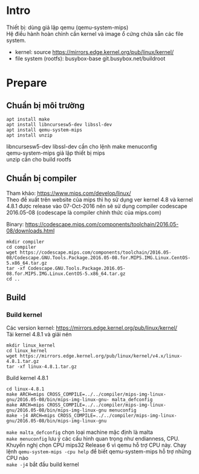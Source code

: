 # Intro
Thiết bị: dùng giả lập qemu (qemu-system-mips) <br>
Hệ điều hành hoàn chỉnh cần kernel và image ổ cứng chứa sẵn các file system.
- kernel: source https://mirrors.edge.kernel.org/pub/linux/kernel/
- file system (rootfs): busybox-base git.busybox.net/buildroot

# Prepare
## Chuẩn bị môi trường
```
apt install make
apt install libncursesw5-dev libssl-dev
apt install qemu-system-mips
apt install unzip
```
libncursesw5-dev libssl-dev cần cho lệnh make menuconfig <br>
qemu-system-mips giả lập thiết bị mips <br>
unzip cần cho build rootfs

## Chuẩn bị compiler
Tham khảo: https://www.mips.com/develop/linux/ <br>
Theo đề xuất trên website của mips thì họ sử dụng ver kernel 4.8 và kernel 4.8.1 được release vào 07-Oct-2016 nên sẽ sử dụng compiler codescape 2016.05-08 (codescape là compiler chính thức của mips.com) <br>

Binary: https://codescape.mips.com/components/toolchain/2016.05-08/downloads.html

```
mkdir compiler
cd compiler
wget https://codescape.mips.com/components/toolchain/2016.05-08/Codescape.GNU.Tools.Package.2016.05-08.for.MIPS.IMG.Linux.CentOS-5.x86_64.tar.gz
tar -xf Codescape.GNU.Tools.Package.2016.05-08.for.MIPS.IMG.Linux.CentOS-5.x86_64.tar.gz
cd ..
```

## Build
### Build kernel
Các version kernel: https://mirrors.edge.kernel.org/pub/linux/kernel/ <br>
Tải kernel 4.8.1 và giải nén
```
mkdir linux_kernel
cd linux_kernel
wget https://mirrors.edge.kernel.org/pub/linux/kernel/v4.x/linux-4.8.1.tar.gz
tar -xf linux-4.8.1.tar.gz
```
Build kernel 4.8.1
```
cd linux-4.8.1
make ARCH=mips CROSS_COMPILE=../../compiler/mips-img-linux-gnu/2016.05-08/bin/mips-img-linux-gnu- malta_defconfig 
make ARCH=mips CROSS_COMPILE=../../compiler/mips-img-linux-gnu/2016.05-08/bin/mips-img-linux-gnu menuconfig 
make -j4 ARCH=mips CROSS_COMPILE=../../compiler/mips-img-linux-gnu/2016.05-08/bin/mips-img-linux-gnu
```
`make malta_defconfig` chọn loại machine mặc định là malta <br>
`make menuconfig` lưu ý các cấu hình quan trọng như endianness, CPU. Khuyến nghị chọn CPU mips32 Release 6 vì qemu hỗ trợ CPU này. Chạy lệnh `qemu-system-mips -cpu help` để biết qemu-system-mips hỗ trợ những CPU nào <br>
`make -j4` bắt đầu build kernel



